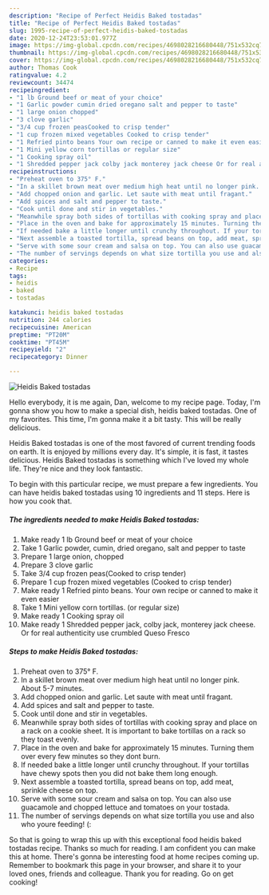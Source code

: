 ```yaml
---
description: "Recipe of Perfect Heidis Baked tostadas"
title: "Recipe of Perfect Heidis Baked tostadas"
slug: 1995-recipe-of-perfect-heidis-baked-tostadas
date: 2020-12-24T23:53:01.977Z
image: https://img-global.cpcdn.com/recipes/4698028216680448/751x532cq70/heidis-baked-tostadas-recipe-main-photo.jpg
thumbnail: https://img-global.cpcdn.com/recipes/4698028216680448/751x532cq70/heidis-baked-tostadas-recipe-main-photo.jpg
cover: https://img-global.cpcdn.com/recipes/4698028216680448/751x532cq70/heidis-baked-tostadas-recipe-main-photo.jpg
author: Thomas Cook
ratingvalue: 4.2
reviewcount: 34474
recipeingredient:
- "1 lb Ground beef or meat of your choice"
- "1 Garlic powder cumin dried oregano salt and pepper to taste"
- "1 large onion chopped"
- "3 clove garlic"
- "3/4 cup frozen peasCooked to crisp tender"
- "1 cup frozen mixed vegetables Cooked to crisp tender"
- "1 Refried pinto beans Your own recipe or canned to make it even easier"
- "1 Mini yellow corn tortillas or regular size"
- "1 Cooking spray oil"
- "1 Shredded pepper jack colby jack monterey jack cheese Or for real authenticity use crumbled Queso Fresco"
recipeinstructions:
- "Preheat oven to 375° F."
- "In a skillet brown meat over medium high heat until no longer pink. About 5-7 minutes."
- "Add chopped onion and garlic. Let saute with meat until fragant."
- "Add spices and salt and pepper to taste."
- "Cook until done and stir in vegetables."
- "Meanwhile spray both sides of tortillas with cooking spray and place on a rack on a cookie sheet. It is important to bake tortillas on a rack so they toast evenly."
- "Place in the oven and bake for approximately 15 minutes. Turning them over every few minutes so they dont burn."
- "If needed bake a little longer until crunchy throughout. If your tortillas have chewy spots then you did not bake them long enough."
- "Next assemble a toasted tortilla, spread beans on top, add meat, sprinkle cheese on top."
- "Serve with some sour cream and salsa on top. You can also use guacamole and chopped lettuce and tomatoes on your tostada."
- "The number of servings depends on what size tortilla you use and also who youre feeding! (:"
categories:
- Recipe
tags:
- heidis
- baked
- tostadas

katakunci: heidis baked tostadas 
nutrition: 244 calories
recipecuisine: American
preptime: "PT20M"
cooktime: "PT45M"
recipeyield: "2"
recipecategory: Dinner

---
```



![Heidis Baked tostadas](https://img-global.cpcdn.com/recipes/4698028216680448/751x532cq70/heidis-baked-tostadas-recipe-main-photo.jpg)

Hello everybody, it is me again, Dan, welcome to my recipe page. Today, I'm gonna show you how to make a special dish, heidis baked tostadas. One of my favorites. This time, I'm gonna make it a bit tasty. This will be really delicious.



Heidis Baked tostadas is one of the most favored of current trending foods on earth. It is enjoyed by millions every day. It's simple, it is fast, it tastes delicious. Heidis Baked tostadas is something which I've loved my whole life. They're nice and they look fantastic.


To begin with this particular recipe, we must prepare a few ingredients. You can have heidis baked tostadas using 10 ingredients and 11 steps. Here is how you cook that.

<!--inarticleads1-->

##### The ingredients needed to make Heidis Baked tostadas:

1. Make ready 1 lb Ground beef or meat of your choice
1. Take 1 Garlic powder, cumin, dried oregano, salt and pepper to taste
1. Prepare 1 large onion, chopped
1. Prepare 3 clove garlic
1. Take 3/4 cup frozen peas(Cooked to crisp tender)
1. Prepare 1 cup frozen mixed vegetables (Cooked to crisp tender)
1. Make ready 1 Refried pinto beans. Your own recipe or canned to make it even easier
1. Take 1 Mini yellow corn tortillas. (or regular size)
1. Make ready 1 Cooking spray oil
1. Make ready 1 Shredded pepper jack, colby jack, monterey jack cheese. Or for real authenticity use crumbled Queso Fresco




<!--inarticleads2-->

##### Steps to make Heidis Baked tostadas:

1. Preheat oven to 375° F.
1. In a skillet brown meat over medium high heat until no longer pink. About 5-7 minutes.
1. Add chopped onion and garlic. Let saute with meat until fragant.
1. Add spices and salt and pepper to taste.
1. Cook until done and stir in vegetables.
1. Meanwhile spray both sides of tortillas with cooking spray and place on a rack on a cookie sheet. It is important to bake tortillas on a rack so they toast evenly.
1. Place in the oven and bake for approximately 15 minutes. Turning them over every few minutes so they dont burn.
1. If needed bake a little longer until crunchy throughout. If your tortillas have chewy spots then you did not bake them long enough.
1. Next assemble a toasted tortilla, spread beans on top, add meat, sprinkle cheese on top.
1. Serve with some sour cream and salsa on top. You can also use guacamole and chopped lettuce and tomatoes on your tostada.
1. The number of servings depends on what size tortilla you use and also who youre feeding! (:




So that is going to wrap this up with this exceptional food heidis baked tostadas recipe. Thanks so much for reading. I am confident you can make this at home. There's gonna be interesting food at home recipes coming up. Remember to bookmark this page in your browser, and share it to your loved ones, friends and colleague. Thank you for reading. Go on get cooking!
